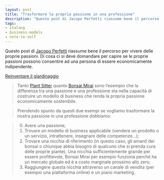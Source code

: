```yaml
---
layout: post
title: "Trasformare la propria passione in una professione"
description: "Questo post di Jacopo Perfetti riassume bene il percorso per vivere delle proprie passioni."
tags:
- italang
- business-models
- note-to-self
---
```


Questo post di [Jacopo Perfetti](https://www.jacopoperfetti.com/) riassume bene il percorso per vivere delle proprie passioni.
Di cosa ci si deve domandare per capire se le proprie passioni possono consentire ad una persona di essere economicamente indipendente.

[Reinventare il giardinaggio](https://www.jacopoperfetti.com/blog/663/)

> Tanto [Plant Sitter](https://getfired.co/valentina-paracchi/) quanto [Bonsai Mirai](https://live.bonsaimirai.com/) sono l’esempio che la differenza tra una passione e una professione sta nella capacità di costruire un modello di business che renda la propria passione economicamente sostenibile.

> Prendendo spunto da questi due esempi se vogliamo trasformare la nostra passione in una professione dobbiamo:

> 0. Avere una passione;
> 1. Trovare un modello di business applicabile (vendere un prodotto o un servizio, intrattenere, insegnare delle competenze…);
> 2. Trovare una nicchia di riferimento (in questo caso, gli amanti dei bonsai o chiunque abbia bisogno di qualcuno che si prenda cura delle proprie piante). Una nicchia sufficientemente grande per essere profittevole, Bonsai Mirai per esempio funziona perché ha un mercato globale ed è a costo marginale prossimo allo zero;
> 3. Raggiungere questa nicchia attraverso un canale di vendita (per esempio una piattaforma online) e un piano marketing.

